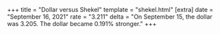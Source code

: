 +++
title = "Dollar versus Shekel"
template = "shekel.html"
[extra]
date = "September 16, 2021"
rate = "3.211"
delta = "On September 15, the dollar was 3.205. The dollar became 0.191% stronger."
+++
